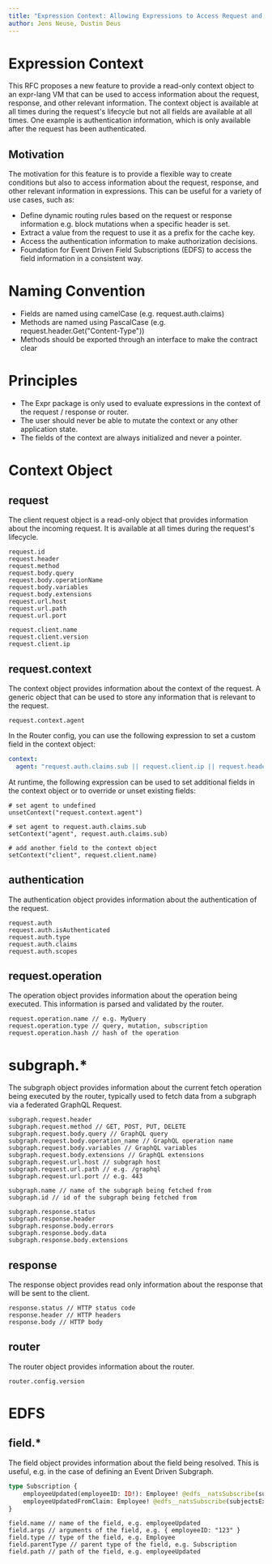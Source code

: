 ```yaml
---
title: "Expression Context: Allowing Expressions to Access Request and Response Information"
author: Jens Neuse, Dustin Deus
---
```


# Expression Context

This RFC proposes a new feature to provide a read-only context object to an expr-lang VM that can be used to access information about the request, response, and other relevant information. The context object is available at all times during the request's lifecycle but not all fields are available at all times. One example is authentication information, which is only available after the request has been authenticated.

## Motivation

The motivation for this feature is to provide a flexible way to create conditions but also to access information about the request, response, and other relevant information in expressions. This can be useful for a variety of use cases, such as:

- Define dynamic routing rules based on the request or response information e.g. block mutations when a specific header is set.
- Extract a value from the request to use it as a prefix for the cache key.
- Access the authentication information to make authorization decisions.
- Foundation for Event Driven Field Subscriptions (EDFS) to access the field information in a consistent way.

# Naming Convention

- Fields are named using camelCase (e.g. request.auth.claims)
- Methods are named using PascalCase (e.g. request.header.Get("Content-Type"))
- Methods should be exported through an interface to make the contract clear

# Principles

- The Expr package is only used to evaluate expressions in the context of the request / response or router.
- The user should never be able to mutate the context or any other application state.
- The fields of the context are always initialized and never a pointer.

# Context Object

## request

The client request object is a read-only object that provides information about the incoming request. It is available at all times during the request's lifecycle.

```
request.id
request.header
request.method
request.body.query
request.body.operationName
request.body.variables
request.body.extensions
request.url.host
request.url.path
request.url.port

request.client.name
request.client.version
request.client.ip
```

## request.context

The context object provides information about the context of the request. A generic object that can be used to store any information that is relevant to the request.

```
request.context.agent
```

In the Router config, you can use the following expression to set a custom field in the context object:

```yaml
context:
  agent: "request.auth.claims.sub || request.client.ip || request.header.X-Forwarded-For"
```

At runtime, the following expression can be used to set additional fields in the context object or to override or unset existing fields:

```
# set agent to undefined
unsetContext("request.context.agent")
```

```
# set agent to request.auth.claims.sub
setContext("agent", request.auth.claims.sub)
```

```
# add another field to the context object
setContext("client", request.client.name)
```

## authentication

The authentication object provides information about the authentication of the request.

```
request.auth
request.auth.isAuthenticated
request.auth.type
request.auth.claims
request.auth.scopes
```

## request.operation

The operation object provides information about the operation being executed. This information is parsed and validated by the router.

```
request.operation.name // e.g. MyQuery
request.operation.type // query, mutation, subscription
request.operation.hash // hash of the operation
```

# subgraph.*

The subgraph object provides information about the current fetch operation being executed by the router,
typically used to fetch data from a subgraph via a federated GraphQL Request.

```
subgraph.request.header
subgraph.request.method // GET, POST, PUT, DELETE 
subgraph.request.body.query // GraphQL query
subgraph.request.body.operation_name // GraphQL operation name
subgraph.request.body.variables // GraphQL variables
subgraph.request.body.extensions // GraphQL extensions
subgraph.request.url.host // subgraph host
subgraph.request.url.path // e.g. /graphql
subgraph.request.url.port // e.g. 443

subgraph.name // name of the subgraph being fetched from
subgraph.id // id of the subgraph being fetched from

subgraph.response.status
subgraph.response.header
subgraph.response.body.errors
subgraph.response.body.data
subgraph.response.body.extensions
```

## response

The response object provides read only information about the response that will be sent to the client.

```
response.status // HTTP status code
response.header // HTTP headers
response.body // HTTP body
```

## router

The router object provides information about the router.

```
router.config.version
```

# EDFS

## field.*

The field object provides information about the field being resolved.
This is useful, e.g. in the case of defining an Event Driven Subgraph. 

```graphql
type Subscription {
    employeeUpdated(employeeID: ID!): Employee! @edfs__natsSubscribe(subjectsExpr: "'employee.updated.' + field.args.employeeID")
    employeeUpdatedFromClaim: Employee! @edfs__natsSubscribe(subjectsExpr: "'employee.updated.' + request.auth.claims.sub")
}
```

```
field.name // name of the field, e.g. employeeUpdated
field.args // arguments of the field, e.g. { employeeID: "123" }
field.type // type of the field, e.g. Employee
field.parentType // parent type of the field, e.g. Subscription
field.path // path of the field, e.g. employeeUpdated
```